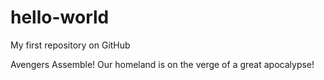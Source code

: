# hello-world
My first repository on GitHub

Avengers Assemble!
Our homeland is on the verge of a great apocalypse!
